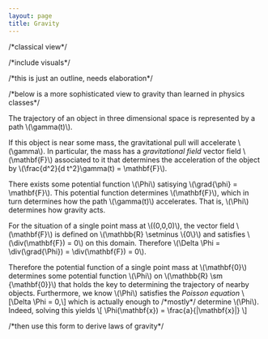 ```yaml
---
layout: page
title: Gravity
---
```

/\*classical view\*/

/\*include visuals\*/

/\*this is just an outline, needs elaboration\*/

/\*below is a more sophisticated view to gravity than learned in physics classes\*/

The trajectory of an object in three dimensional space is represented by a path \\(\gamma(t)\\).

If this object is near some mass, the gravitational pull will accelerate \\(\gamma\\). In particular, the mass has a *gravitational field* vector field \\(\mathbf{F}\\) associated to it that determines the acceleration of the object by \\(\frac{d^2}{d t^2}\gamma(t) = \mathbf{F}\\).

There exists some potential function \\(\Phi\\) satisying \\(\grad{\phi} = \mathbf{F}\\). This potential function determines \\(\mathbf{F}\\), which in turn determines how the path \\(\gamma(t)\\) accelerates. That is, \\(\Phi\\) determines how gravity acts.

For the situation of a single point mass at \\((0,0,0)\\), the vector field \\(\mathbf{F}\\) is defined on \\(\mathbb{R} \setminus \\{0\\}\\) and satisfies \\(\div(\mathbf{F}) = 0\\) on this domain. Therefore \\(\Delta \Phi = \div(\grad{\Phi}) = \div(\mathbf{F}) = 0\\).

Therefore the potential function of a single point mass at \\(\mathbf{0}\\) determines some potential function \\(\Phi\\) on \\(\mathbb{R} \sm \{\mathbf{0}\}\\) that holds the key to determining the trajectory of nearby objects. Furthermore, we know \\(\Phi\\) satisfies the *Poisson equation*
\\[\Delta \Phi = 0,\\] 
which is actually enough to /\*mostly\*/ determine \\(\Phi\\). Indeed, solving this yields
\\[
    \Phi(\mathbf{x}) = \frac{a}{|\mathbf{x}|}
\\]

/\*then use this form to derive laws of gravity\*/